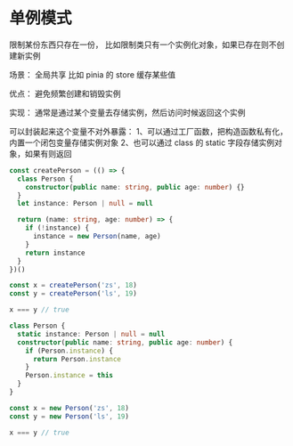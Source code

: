 # 单例模式

限制某份东西只存在一份，
比如限制类只有一个实例化对象，如果已存在则不创建新实例

场景：
全局共享 比如 pinia 的 store
缓存某些值

优点：
避免频繁创建和销毁实例

实现：
通常是通过某个变量去存储实例，然后访问时候返回这个实例

可以封装起来这个变量不对外暴露：
1、可以通过工厂函数，把构造函数私有化，内置一个闭包变量存储实例对象
2、也可以通过 class 的 static 字段存储实例对象，如果有则返回

```ts
const createPerson = (() => {
  class Person {
    constructor(public name: string, public age: number) {}
  }
  let instance: Person | null = null

  return (name: string, age: number) => {
    if (!instance) {
      instance = new Person(name, age)
    }
    return instance
  }
})()

const x = createPerson('zs', 18)
const y = createPerson('ls', 19)

x === y // true
```

```ts
class Person {
  static instance: Person | null = null
  constructor(public name: string, public age: number) {
    if (Person.instance) {
      return Person.instance
    }
    Person.instance = this
  }
}

const x = new Person('zs', 18)
const y = new Person('ls', 19)

x === y // true
```
